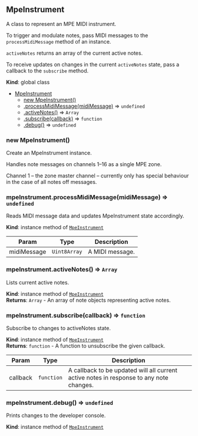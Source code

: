 <a name="MpeInstrument"></a>

## MpeInstrument
A class to represent an MPE MIDI instrument.

To trigger and modulate notes, pass MIDI messages to the `processMidiMessage`
method of an instance.

`activeNotes` returns an array of the current active notes.

To receive updates on changes in the current `activeNotes` state, pass a
callback to the `subscribe` method.

**Kind**: global class  

* [MpeInstrument](#MpeInstrument)
    * [new MpeInstrument()](#new_MpeInstrument_new)
    * [.processMidiMessage(midiMessage)](#MpeInstrument+processMidiMessage) ⇒ <code>undefined</code>
    * [.activeNotes()](#MpeInstrument+activeNotes) ⇒ <code>Array</code>
    * [.subscribe(callback)](#MpeInstrument+subscribe) ⇒ <code>function</code>
    * [.debug()](#MpeInstrument+debug) ⇒ <code>undefined</code>

<a name="new_MpeInstrument_new"></a>

### new MpeInstrument()
Create an MpeInstrument instance.

Handles note messages on channels 1–16 as a single MPE zone.

Channel 1 – the zone master channel – currently only has special behaviour
in the case of all notes off messages.

<a name="MpeInstrument+processMidiMessage"></a>

### mpeInstrument.processMidiMessage(midiMessage) ⇒ <code>undefined</code>
Reads MIDI message data and updates MpeInstrument state accordingly.

**Kind**: instance method of <code>[MpeInstrument](#MpeInstrument)</code>  

| Param | Type | Description |
| --- | --- | --- |
| midiMessage | <code>Uint8Array</code> | A MIDI message. |

<a name="MpeInstrument+activeNotes"></a>

### mpeInstrument.activeNotes() ⇒ <code>Array</code>
Lists current active notes.

**Kind**: instance method of <code>[MpeInstrument](#MpeInstrument)</code>  
**Returns**: <code>Array</code> - An array of note objects representing active notes.  
<a name="MpeInstrument+subscribe"></a>

### mpeInstrument.subscribe(callback) ⇒ <code>function</code>
Subscribe to changes to activeNotes state.

**Kind**: instance method of <code>[MpeInstrument](#MpeInstrument)</code>  
**Returns**: <code>function</code> - A function to unsubscribe the given callback.  

| Param | Type | Description |
| --- | --- | --- |
| callback | <code>function</code> | A callback to be updated will all current active notes in response to any note changes. |

<a name="MpeInstrument+debug"></a>

### mpeInstrument.debug() ⇒ <code>undefined</code>
Prints changes to the developer console.

**Kind**: instance method of <code>[MpeInstrument](#MpeInstrument)</code>  
